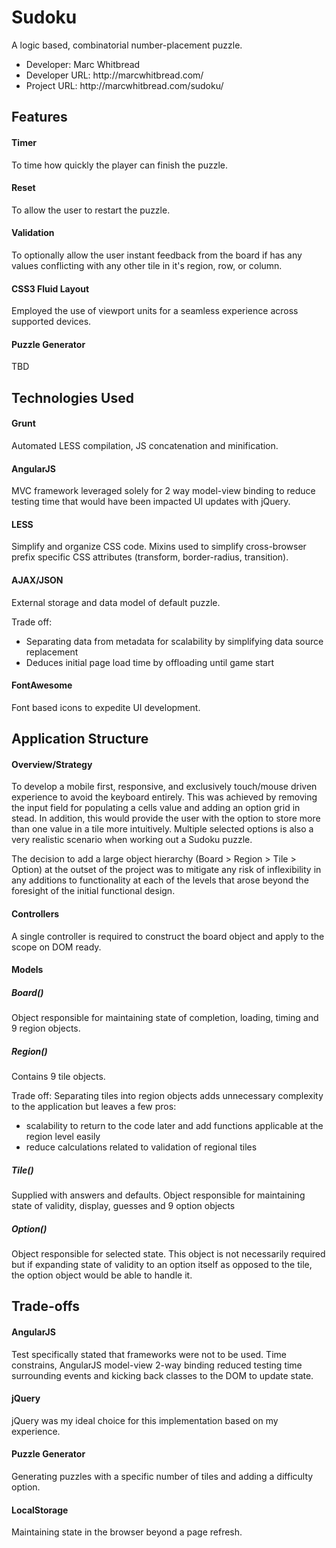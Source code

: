 <h1>Sudoku</h1>

<p>A logic based, combinatorial number-placement puzzle.</p>

<ul>
<li>Developer: Marc Whitbread</li>
<li>Developer URL: http://marcwhitbread.com/</li>
<li>Project URL: http://marcwhitbread.com/sudoku/</li>
</ul>

<h2>Features</h2>

<h4>Timer</h4>

<p>To time how quickly the player can finish the puzzle.</p>

<h4>Reset</h4>

<p>To allow the user to restart the puzzle.</p>

<h4>Validation</h4>

<p>To optionally allow the user instant feedback from the board if has any values conflicting with any other tile in it's region, row, or column.</p>

<h4>CSS3 Fluid Layout</h4>

<p>Employed the use of viewport units for a seamless experience across supported devices.</p>

<h4>Puzzle Generator</h4>

<p>TBD</p>

<h2>Technologies Used</h2>

<h4>Grunt</h4>

<p>Automated LESS compilation, JS concatenation and minification.</p>

<h4>AngularJS</h4>

<p>MVC framework leveraged solely for 2 way model-view binding to reduce testing time that would have been impacted UI updates with jQuery.</p>

<h4>LESS</h4>

<p>Simplify and organize CSS code. Mixins used to simplify cross-browser prefix specific CSS attributes (transform, border-radius, transition).</p>

<h4>AJAX/JSON</h4>

<p>External storage and data model of default puzzle.</p>

<p>Trade off:</p>

<ul>
<li>Separating data from metadata for scalability by simplifying data source replacement</li>
<li>Deduces initial page load time by offloading until game start</li>
</ul>

<h4>FontAwesome</h4>

<p>Font based icons to expedite UI development.</p>

<h2>Application Structure</h2>

<h4>Overview/Strategy</h4>

<p>To develop a mobile first, responsive, and exclusively touch/mouse driven experience to avoid the keyboard entirely. This was achieved by removing the input field for populating a cells value and adding an option grid in stead. In addition, this would provide the user with the option to store more than one value in a tile more intuitively. Multiple selected options is also a very realistic scenario when working out a Sudoku puzzle.</p>

<p>The decision to add a large object hierarchy (Board > Region > Tile > Option) at the outset of the project was to mitigate any risk of inflexibility in any additions to functionality at each of the levels that arose beyond the foresight of the initial functional design.</p>

<h4>Controllers</h4>

<p>A single controller is required to construct the board object and apply to the scope on DOM ready.</p>

<h4>Models</h4>

<h5>Board()</h5>

<p>Object responsible for maintaining state of completion, loading, timing and 9 region objects.</p>

<h5>Region()</h5>

<p>Contains 9 tile objects.</p>

<p>Trade off: Separating tiles into region objects adds unnecessary complexity to the application but leaves a few pros:</p>

<ul>
<li>scalability to return to the code later and add functions applicable at the region level easily</li>
<li>reduce calculations related to validation of regional tiles</li>
</ul>

<h5>Tile()</h5>

<p>Supplied with answers and defaults. Object responsible for maintaining state of validity, display, guesses and 9 option objects</p>

<h5>Option()</h5>

<p>Object responsible for selected state. This object is not necessarily required but if expanding state of validity to an option itself as opposed to the tile, the option object would be able to handle it.</p>

<h2>Trade-offs</h2>

<h4>AngularJS</h4>

<p>Test specifically stated that frameworks were not to be used. Time constrains, AngularJS model-view 2-way binding reduced testing time surrounding events and kicking back classes to the DOM to update state.</p>

<h4>jQuery</h4>

<p>jQuery was my ideal choice for this implementation based on my experience.</p>

<h4>Puzzle Generator</h4>

<p>Generating puzzles with a specific number of tiles and adding a difficulty option.</p>

<h4>LocalStorage</h4>

<p>Maintaining state in the browser beyond a page refresh.</p>